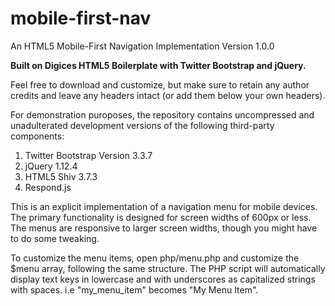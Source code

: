 # mobile-first-nav
An HTML5 Mobile-First Navigation Implementation
Version 1.0.0

__Built on Digices HTML5 Boilerplate with Twitter Bootstrap and jQuery.__

Feel free to download and customize, but make sure to retain any author credits and leave any headers intact (or add them below your own headers).

For demonstration puroposes, the repository contains uncompressed and unadulterated development versions of the following third-party components:

1. Twitter Bootstrap Version 3.3.7
2. jQuery 1.12.4
3. HTML5 Shiv 3.7.3
4. Respond.js

This is an explicit implementation of a navigation menu for mobile devices. The primary functionality is designed for screen widths of 600px or less. The menus are responsive to larger screen widths, though you might have to do some tweaking.

To customize the menu items, open php/menu.php and customize the $menu array, following the same structure. The PHP script will automatically display text keys in lowercase and with underscores as capitalized strings with spaces. i.e "my_menu_item" becomes "My Menu Item".

